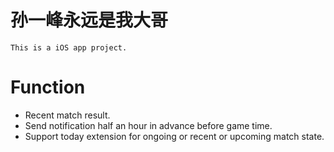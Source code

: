 # 孙一峰永远是我大哥

`This is a iOS app project. `

# Function

- Recent match result.
- Send notification half an hour in advance before game time.
- Support today extension for ongoing or recent or upcoming match state.
